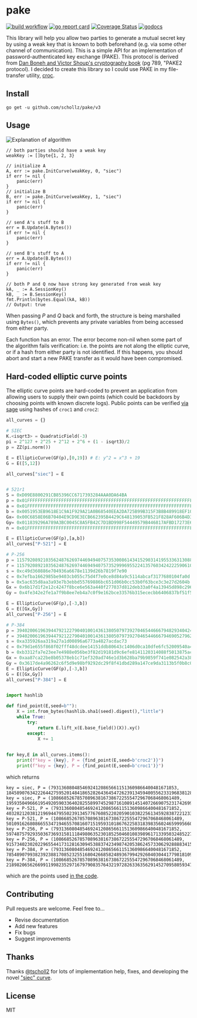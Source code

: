 # pake

[![build workflow](https://github.com/schollz/pake/actions/workflows/ci.yml/badge.svg)](https://github.com/schollz/pake/actions/workflows/test.yml) 
[![go report card](https://goreportcard.com/badge/github.com/schollz/pake)](https://goreportcard.com/report/github.com/schollz/pake)
[![Coverage Status](https://coveralls.io/repos/github/schollz/pake/badge.svg)](https://coveralls.io/github/schollz/pake)
[![godocs](https://godoc.org/github.com/schollz/pake?status.svg)](https://godoc.org/github.com/schollz/pake) 

This library will help you allow two parties to generate a mutual secret key by using a weak key that is known to both beforehand (e.g. via some other channel of communication). This is a simple API for an implementation of password-authenticated key exchange (PAKE). This protocol is derived from [Dan Boneh and Victor Shoup's cryptography book](https://crypto.stanford.edu/~dabo/cryptobook/BonehShoup_0_4.pdf) (pg 789, "PAKE2 protocol). I decided to create this library so I could use PAKE in my file-transfer utility, [croc](https://github.com/schollz/croc).


## Install

```
go get -u github.com/schollz/pake/v3
```

## Usage 

![Explanation of algorithm](https://i.imgur.com/s7oQWVP.png)

```golang
// both parties should have a weak key
weakKey := []byte{1, 2, 3}

// initialize A
A, err := pake.InitCurve(weakKey, 0, "siec")
if err != nil {
    panic(err)
}
// initialize B
B, err := pake.InitCurve(weakKey, 1, "siec")
if err != nil {
    panic(err)
}

// send A's stuff to B
err = B.Update(A.Bytes())
if err != nil {
    panic(err)
}

// send B's stuff to A
err = A.Update(B.Bytes())
if err != nil {
    panic(err)
}

// both P and Q now have strong key generated from weak key
kA, _ := A.SessionKey()
kB, _ := B.SessionKey()
fmt.Println(bytes.Equal(kA, kB))
// Output: true
```

When passing *P* and *Q* back and forth, the structure is being marshalled using `Bytes()`, which prevents any private variables from being accessed from either party.

Each function has an error. The error become non-nil when some part of the algorithm fails verification: i.e. the points are not along the elliptic curve, or if a hash from either party is not identified. If this happens, you should abort and start a new PAKE transfer as it would have been compromised. 

## Hard-coded elliptic curve points

The elliptic curve points are hard-coded to prevent an application from allowing users to supply their own points (which could be backdoors by choosing points with known discrete logs). Public points can be verified [via sage](https://sagecell.sagemath.org/?z=eJzNVk1v3MgRvQvQfyDkw85gJaWrqr9qkQ1AckgjyMXB5mCsYQvNZnc8yFhSZsa7Ehb-73mULNv5wCKLXSDhYdhDVlVX1Xuvmmm3u8rv9z-UQ_Nt89OH05PTk2fNd38c-tOTP13-fnv4-_4of8CrP79P8z4dt3nclt28upD16cntFi_4DXFovsad3cON-OHm8bui5qJ5jLH-HcMB9t9_v7rdXl7f7N-t1utluwEPh91ue4vg_ZLJ6vm4ul2fvzLnpK_XzbNm-Ka5f8Mwu3sjiEp6evJ8cVq9cufErx-ipE91vDo7bEs-e71YLG-WghzTnk5PvsMzc7cxOsRoDCv1XXSivu99oCAqHG3btmbTetu1j_maO0Pj__xCgf8vuYAZ02MuxpE6GTr1FAfqtaVRWVum1nQ-OmuGoeVNG9h1qp2QG6WLnY2qsB8JMJDzpKKOhj4MKqEj77g33Ua6jrrRBHFBNmOMsuFe7EjDaB2NG-s7Z2Q0Bky4e8ylx45xML4Lxho7aL_RQYa-856xQWcta-9tJFHjZOzAiDFybEcPF7uRTde2ZDs3hDCMQ3DKcRxo04PcLY9jGzeDiI2d9BSdbxGtGzUMYRDqeXDdxnvkcv-IEUVBI3wborbS9cZY18fWjZ3lPmyo26jG0Vlr1QVFaj5SaMduQ4GDDMi4R-ghsKpDweyt6Z0znRqSsd2Y4Emc9MFE33Lgnq2JsRvUBq_jhrx36Mv1b8WX1lH0MUTpRh7Vo8Fj3xuycQxGW7cxwMr12kXg2tvQDl3nxy7QoCQRqevPijydT4uAv5TviwuA81m_z5oXF-z8oxqJ0DE2UZmMOM82Bs9eA3qoVq0J4IsTg86QFUuO1QhZ0NSJeCFBozzSDovsHSbC_r-NCSzUIwyzRfODN2LZMrNT48mAe8TGWvGo9vDQ-Wx1Fr_sV8BIFZ-8D7EQCDizn0IkraEokMoP9qHUKQE71uimgm0lT8a5HNxsYWhyiXO0SbMjsmnKqQqF4KMhY2sy85MqXcpe3BxTkqRSwiRlmmaHlBW5TNk7mo2fTM5OJlO9TLlIlsIBaRk7LYp6COQnCjNVLsQZtYYaYemL85KsNZVDMBLmSDyXSSSZahNqs9haYwb7Fzk8BLK1oFmFa6EUqk6xlFAmm0I2VQt5XjJYejphRJRc8jSBNj5KmKqj6pqfJdCFPDLo44nw_O78-f2_MwoE-mdGSbSPjELKhg1AVI-lBROIOSiGCBmwXKC1aJwJivOBgaSHbj2gVBtZBaOGrQsMKMgqZGIElLOB_QI9u6jwNhAQYc4gBBHLcn7tf9XOHjMMlp6DdxifClIxQPdYRwVAJoL5DPKCqnAC9UH3ZY7IEzsTGq7sQRLSxCGBExAAOBoC4I14kueUg3xip85UvHMVo6AarrXaOOe5FIgLhJqnaBA9E3CbTU5k5lp8zQ71KQ6ChElXInpVkqsQVvWFIooJOQcoKsoTe8Ek4ppCYVlYYsHZYpyfitTIM-HgoFmzL7VE7AzNQd1odHUYjTEs3Ef5CqUkLjCfOUWXY5lnKZlTqZ_YnVIMOTFPJUJmAmVOlAOVKmzSHCwSnGXyHKcUdIImoVZLxQBTy0ki5jFXdjMoitngsyRnXUEOwMSkKXxiP2AMc4FwMVM4--pmLRqnigOCZ-ikxmppnmaOmsiGXHQGKCSTq2aK2ZjkDVJDOgE16xySFayzmpJMcfVXSwNK-PJjafvu9mZ_bN6mw9vddlqezKU2dXs9X93ebK-Pq-H8UMr87XR2tv7m9KTB9RLeeHNZ9zfvrqb7YzmsPrpfHt4mWi3268t5-9dyOK7W52e77fG4K2frR-8f3253pfnL_n35GG65jvv7L_4t174c3--vm-Fyt63Hq7vVcDmlQ7mqD5-j69XL9fry7n61_uxU7nK5Pf5LlJfN1xj4S1XLv9OTerNv_lbuzwcU0Hzuy-X2WN4dVk8F3u6XwusZLJevZNw-nDcvluV_6MtXeX-T-av1h6cCf7k3PXj_AxzM6dk=&lang=sage&interacts=eJyLjgUAARUAuQ==) using hashes of `croc1` and `croc2`:

```python
all_curves = {}

# SIEC
K.<isqrt3> = QuadraticField(-3)
pi = 2^127 + 2^25 + 2^12 + 2^6 + (1 - isqrt3)/2
p = ZZ(pi.norm())

E = EllipticCurve(GF(p),[0,19]) # E: y^2 = x^3 + 19
G = E([5,12])

all_curves["siec"] = E


# 521r1
S = 0xD09E8800291CB85396CC6717393284AAA0DA64BA
p = 0x01FFFFFFFFFFFFFFFFFFFFFFFFFFFFFFFFFFFFFFFFFFFFFFFFFFFFFFFFFFFFFFFFFFFFFFFFFFFFFFFFFFFFFFFFFFFFFFFFFFFFFFFFFFFFFFFFFFFFFFFFFFFFFFFFFF
a = 0x01FFFFFFFFFFFFFFFFFFFFFFFFFFFFFFFFFFFFFFFFFFFFFFFFFFFFFFFFFFFFFFFFFFFFFFFFFFFFFFFFFFFFFFFFFFFFFFFFFFFFFFFFFFFFFFFFFFFFFFFFFFFFFFFFFC
b = 0x0051953EB9618E1C9A1F929A21A0B68540EEA2DA725B99B315F3B8B489918EF109E156193951EC7E937B1652C0BD3BB1BF073573DF883D2C34F1EF451FD46B503F00
Gx= 0x00C6858E06B70404E9CD9E3ECB662395B4429C648139053FB521F828AF606B4D3DBAA14B5E77EFE75928FE1DC127A2FFA8DE3348B3C1856A429BF97E7E31C2E5BD66
Gy= 0x011839296A789A3BC0045C8A5FB42C7D1BD998F54449579B446817AFBD17273E662C97EE72995EF42640C550B9013FAD0761353C7086A272C24088BE94769FD16650
n = 0x01FFFFFFFFFFFFFFFFFFFFFFFFFFFFFFFFFFFFFFFFFFFFFFFFFFFFFFFFFFFFFFFFFA51868783BF2F966B7FCC0148F709A5D03BB5C9B8899C47AEBB6FB71E91386409

E = EllipticCurve(GF(p),[a,b])
all_curves["P-521"] = E

# P-256
p = 115792089210356248762697446949407573530086143415290314195533631308867097853951
r = 115792089210356248762697446949407573529996955224135760342422259061068512044369
s = 0xc49d360886e704936a6678e1139d26b7819f7e90
c = 0x7efba1662985be9403cb055c75d4f7e0ce8d84a9c5114abcaf3177680104fa0d
b = 0x5ac635d8aa3a93e7b3ebbd55769886bc651d06b0cc53b0f63bce3c3e27d2604b
Gx = 0x6b17d1f2e12c4247f8bce6e563a440f277037d812deb33a0f4a13945d898c296
Gy = 0x4fe342e2fe1a7f9b8ee7eb4a7c0f9e162bce33576b315ececbb6406837bf51f5 

E = EllipticCurve(GF(p),[-3,b])
G = E([Gx,Gy])
all_curves["P-256"] = E

# P-384
p = 39402006196394479212279040100143613805079739270465446667948293404245721771496870329047266088258938001861606973112319
r = 39402006196394479212279040100143613805079739270465446667946905279627659399113263569398956308152294913554433653942643
s = 0xa335926aa319a27a1d00896a6773a4827acdac73
c = 0x79d1e655f868f02fff48dcdee14151ddb80643c1406d0ca10dfe6fc52009540a495e8042ea5f744f6e184667cc722483
b = 0xb3312fa7e23ee7e4988e056be3f82d19181d9c6efe8141120314088f5013875ac656398d8a2ed19d2a85c8edd3ec2aef
Gx = 0xaa87ca22be8b05378eb1c71ef320ad746e1d3b628ba79b9859f741e082542a385502f25dbf55296c3a545e3872760ab7
Gy = 0x3617de4a96262c6f5d9e98bf9292dc29f8f41dbd289a147ce9da3113b5f0b8c00a60b1ce1d7e819d7a431d7c90ea0e5f
E = EllipticCurve(GF(p),[-3,b])
G = E([Gx,Gy])
all_curves["P-384"] = E


import hashlib

def find_point(E,seed=b""):
    X = int.from_bytes(hashlib.sha1(seed).digest(),"little")
    while True:
        try:
            return E.lift_x(E.base_field()(X)).xy()
        except:
            X += 1

    
for key,E in all_curves.items():
    print(f"key = {key}, P = {find_point(E,seed=b'croc2')}")
    print(f"key = {key}, P = {find_point(E,seed=b'croc1')}")
```

which returns

```
key = siec, P = (793136080485469241208656611513609866400481671853, 18458907634222644275952014841865282643645472623913459400556233196838128612339)
key = siec, P = (1086685267857089638167386722555472967068468061489, 19593504966619549205903364028255899745298716108914514072669075231742699650911)
key = P-521, P = (793136080485469241208656611513609866400481671852, 4032821203812196944795502391345776760852202059010382256134592838722123385325802540879231526503456158741518531456199762365161310489884151533417829496019094620)
key = P-521, P = (1086685267857089638167386722555472967068468061489, 5010916268086655347194655708160715195931018676225831839835602465999566066450501167246678404591906342753230577187831311039273858772817427392089150297708931207)
key = P-256, P = (793136080485469241208656611513609866400481671852, 59748757929350367369315811184980635230185250460108398961713395032485227207304)
key = P-256, P = (1086685267857089638167386722555472967068468061489, 9157340230202296554417312816309453883742349874205386245733062928888341584123)
key = P-384, P = (793136080485469241208656611513609866400481671852, 7854890799382392388170852325516804266858248936799429260403044177981810983054351714387874260245230531084533936948596)
key = P-384, P = (1086685267857089638167386722555472967068468061489, 21898206562669911998235297167979083576432197282633635629145270958059347586763418294901448537278960988843108277491616)
```

which are the points used [in the code](https://github.com/schollz/pake/blob/master/pake.go#L76-L107).

## Contributing

Pull requests are welcome. Feel free to...

- Revise documentation
- Add new features
- Fix bugs
- Suggest improvements

## Thanks

Thanks [@tscholl2](https://github.com/tscholl2) for lots of implementation help, fixes, and developing the novel ["siec" curve](https://doi.org/10.1080/10586458.2017.1412371).


## License

MIT
